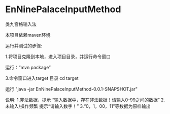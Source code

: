 # EnNinePalaceInputMethod
类九宫格输入法

 本项目依赖maven环境

运行并测试的步骤:

1.将项目克隆到本地，进入项目目录，并运行命令窗口

运行：“mvn package”


3.命令窗口进入target 目录 cd target

运行 "java -jar EnNinePalaceInputMethod-0.0.1-SNAPSHOT.jar"


说明:
1.非法数据，提示 “输入数据中，存在非法数据！请输入0-99之间的数据”
2.未输入/操作频繁 提示“请输入数字！”
3.“0，1，00，11”等数据为原样输出
